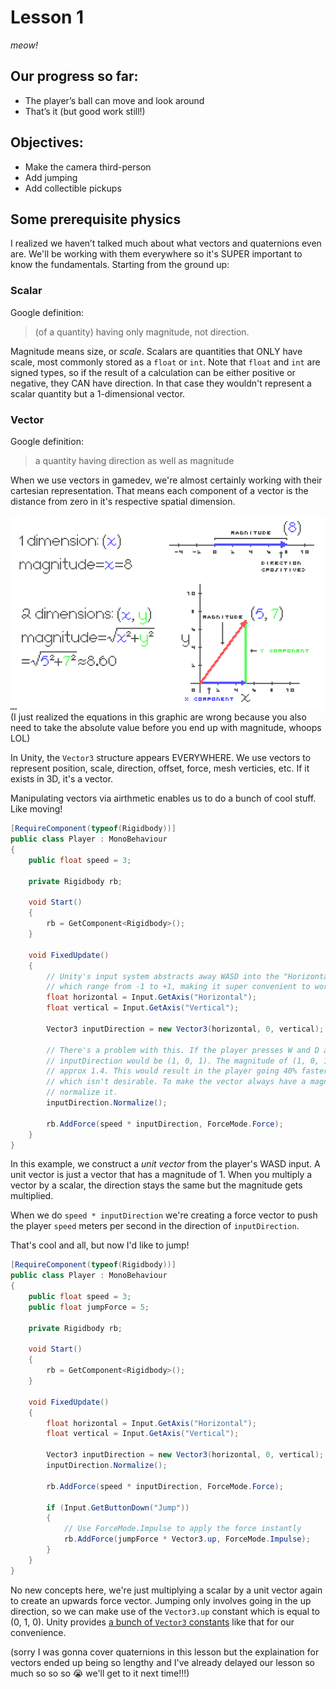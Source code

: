 # Lesson 1
*meow!*

## Our progress so far:
* The player’s ball can move and look around
* That’s it (but good work still!)

## Objectives:
* Make the camera third-person
* Add jumping
* Add collectible pickups

## Some prerequisite physics
I realized we haven’t talked much about what vectors and quaternions even are.
We'll be working with them everywhere so it's SUPER important to know the fundamentals.
Starting from the ground up:

### Scalar
Google definition:
> (of a quantity) having only magnitude, not direction.

Magnitude means size, or *scale*.
Scalars are quantities that ONLY have scale, most commonly stored as a `float` or `int`.
Note that `float` and `int` are signed types, so if the result of a calculation can be either positive or negative, they CAN have direction.
In that case they wouldn't represent a scalar quantity but a 1-dimensional vector.

### Vector
Google definition:
> a quantity having direction as well as magnitude

When we use vectors in gamedev, we're almost certainly working with their cartesian representation.
That means each component of a vector is the distance from zero in it's respective spatial dimension.

![Example of a one and two dimensional vector showing the relationship between cartesian components and magnitude](example.png)  
(I just realized the equations in this graphic are wrong because you also need to take the absolute value before you end up with magnitude, whoops LOL)

In Unity, the `Vector3` structure appears EVERYWHERE.
We use vectors to represent position, scale, direction, offset, force, mesh verticies, etc.
If it exists in 3D, it's a vector. 

Manipulating vectors via airthmetic enables us to do a bunch of cool stuff. Like moving!

```cs
[RequireComponent(typeof(Rigidbody))]
public class Player : MonoBehaviour
{
    public float speed = 3;

    private Rigidbody rb;

    void Start()
    {
        rb = GetComponent<Rigidbody>();
    }

    void FixedUpdate()
    {
        // Unity's input system abstracts away WASD into the "Horizontal" and "Vertical" axes
        // which range from -1 to +1, making it super convenient to work with.
        float horizontal = Input.GetAxis("Horizontal");
        float vertical = Input.GetAxis("Vertical");

        Vector3 inputDirection = new Vector3(horizontal, 0, vertical);

        // There's a problem with this. If the player presses W and D at the same time,
        // inputDirection would be (1, 0, 1). The magnitude of (1, 0, 1) is the square root of 2,
        // approx 1.4. This would result in the player going 40% faster by moving diagonally
        // which isn't desirable. To make the vector always have a magnitude of 1, we need to
        // normalize it.
        inputDirection.Normalize();

        rb.AddForce(speed * inputDirection, ForceMode.Force);
    }
}
```

In this example, we construct a *unit vector* from the player's WASD input.
A unit vector is just a vector that has a magnitude of 1.
When you multiply a vector by a scalar, the direction stays the same but the magnitude gets multiplied.

When we do `speed * inputDirection` we're creating a force vector to push the player `speed` meters per second in the direction of `inputDirection`.

That's cool and all, but now I'd like to jump!

```cs
[RequireComponent(typeof(Rigidbody))]
public class Player : MonoBehaviour
{
    public float speed = 3;
    public float jumpForce = 5;

    private Rigidbody rb;

    void Start()
    {
        rb = GetComponent<Rigidbody>();
    }

    void FixedUpdate()
    {
        float horizontal = Input.GetAxis("Horizontal");
        float vertical = Input.GetAxis("Vertical");

        Vector3 inputDirection = new Vector3(horizontal, 0, vertical);
        inputDirection.Normalize();

        rb.AddForce(speed * inputDirection, ForceMode.Force);

        if (Input.GetButtonDown("Jump"))
        {
            // Use ForceMode.Impulse to apply the force instantly
            rb.AddForce(jumpForce * Vector3.up, ForceMode.Impulse);
        }
    }
}
```

No new concepts here, we're just multiplying a scalar by a unit vector again to create an upwards force vector.
Jumping only involves going in the up direction, so we can make use of the `Vector3.up` constant which is equal to (0, 1, 0).
Unity provides [a bunch of `Vector3` constants](https://docs.unity3d.com/ScriptReference/Vector3.html) like that for our convenience.

(sorry I was gonna cover quaternions in this lesson but the explaination for vectors ended up being so lengthy and I've already delayed our lesson so much so so so 😭 we'll get to it next time!!!)
